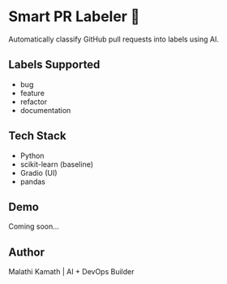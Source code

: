 
# Smart PR Labeler 🤖

Automatically classify GitHub pull requests into labels using AI.

## Labels Supported
- bug
- feature
- refactor
- documentation

## Tech Stack
- Python
- scikit-learn (baseline)
- Gradio (UI)
- pandas

## Demo
Coming soon...

## Author
Malathi Kamath | AI + DevOps Builder
